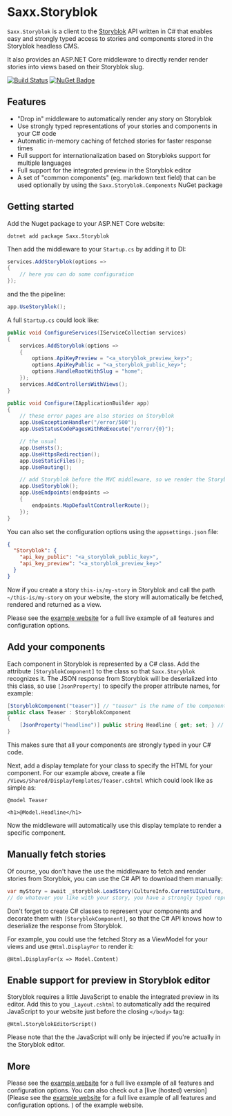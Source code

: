 # Saxx.Storyblok

`Saxx.Storyblok` is a client to the [Storyblok](https://www.Storyblok.com) API written in C# that enables easy and strongly typed access to stories and components stored in the Storyblok headless CMS.

It also provides an ASP.NET Core middleware to directly render render stories into views based on their Storyblok slug.

[![Build Status](https://dev.azure.com/hannessachsenhofer/Saxx.Storyblok/_apis/build/status/saxx.Saxx.Storyblok?branchName=master)](https://dev.azure.com/hannessachsenhofer/Saxx.Storyblok/_build/latest?definitionId=1&branchName=master)
[![NuGet Badge](https://buildstats.info/nuget/Saxx.Storyblok)](https://www.nuget.org/packages/Saxx.Storyblok/)

## Features
- "Drop in" middleware to automatically render any story on Storyblok
- Use strongly typed representations of your stories and components in your C# code
- Automatic in-memory caching of fetched stories for faster response times
- Full support for internationalization based on Storybloks support for multiple languages
- Full support for the integrated preview in the Storyblok editor
- A set of "common components" (eg. markdown text field) that can be used optionally by using the `Saxx.Storyblok.Components` NuGet package

## Getting started
Add the Nuget package to your ASP.NET Core website:
```
dotnet add package Saxx.Storyblok
```

Then add the middleware to your `Startup.cs` by adding it to DI:

```csharp
services.AddStoryblok(options =>
{
    // here you can do some configuration
});
```
and the the pipeline:
```csharp
app.UseStoryblok();
```

A full `Startup.cs` could look like:
```csharp
public void ConfigureServices(IServiceCollection services)
{
    services.AddStoryblok(options =>
    {
        options.ApiKeyPreview = "<a_storyblok_preview_key>";
        options.ApiKeyPublic = "<a_storyblok_public_key>";
        options.HandleRootWithSlug = "home";    
    });
    services.AddControllersWithViews();
}

public void Configure(IApplicationBuilder app)
{
    // these error pages are also stories on Storyblok
    app.UseExceptionHandler("/error/500");
    app.UseStatusCodePagesWithReExecute("/error/{0}");

    // the usual
    app.UseHsts();
    app.UseHttpsRedirection();
    app.UseStaticFiles();
    app.UseRouting();

    // add Storyblok before the MVC middleware, so we render the Storyblok story if it exists, or fall back to controller actions
    app.UseStoryblok();
    app.UseEndpoints(endpoints =>
    {
        endpoints.MapDefaultControllerRoute();
    });
}
```

You can also set the configuration options using the `appsettings.json` file:
```json
{
  "Storyblok": {
    "api_key_public": "<a_storyblok_public_key>",
    "api_key_preview": "<a_storyblok_preview_key>"
  }
}
```
Now if you create a story `this-is/my-story` in Storyblok and call the path `~/this-is/my-story` on your website, the story will automatically be fetched, rendered and returned as a view.

Please see the [example website](https://github.com/saxx/Saxx.Storyblok/tree/master/src/Saxx.Storyblok.Example) for a full live example of all features and configuration options.

## Add your components
Each component in Storyblok is represented by a C# class. Add the attribute `[StoryblokComponent]` to the class so that `Saxx.Storyblok` recognizes it.
The JSON response from Storyblok will be deserialized into this class, so use `[JsonProperty]` to specify the proper attribute names, for example:
```csharp
[StoryblokComponent("teaser")] // "teaser" is the name of the component in Storyblok
public class Teaser : StoryblokComponent
{
    [JsonProperty("headline")] public string Headline { get; set; } // the component has only one property, a simple text field called "headline" in Storyblok
}
```
This makes sure that all your components are strongly typed in your C# code.

Next, add a display template for your class to specify the HTML for your component.
For our example above, create a file `/Views/Shared/DisplayTemplates/Teaser.cshtml` which could look like as simple as:
```razor
@model Teaser

<h1>@Model.Headline</h1>
```

Now the middleware will automatically use this display template to render a specific component.

## Manually fetch stories
Of course, you don't have the use the middleware to fetch and render stories from Storyblok, you can use the C# API to download them manually:
```csharp
var myStory = await _storyblok.LoadStory(CultureInfo.CurrentUICulture, "/this-is/my-story");
// do whatever you like with your story, you have a strongly typed representation now
```
Don't forget to create C# classes to represent your components and decorate them with `[StoryblokComponent]`, so that the C# API knows how to deserialize the response from Storyblok.

For example, you could use the fetched Story as a ViewModel for your views and use `@Html.DisplayFor` to render it:
```razor
@Html.DisplayFor(x => Model.Content)
```

## Enable support for preview in Storyblok editor
Storyblok requires a little JavaScript to enable the integrated preview in its editor. Add this to you `_Layout.cshtml` to automatically add the required JavaScript to your website just before the closing `</body>` tag:
```razor
@Html.StoryblokEditorScript()
```
Please note that the the JavaScript will only be injected if you're actually in the Storyblok editor.

## More
Please see the [example website](https://github.com/saxx/Saxx.Storyblok/tree/master/src/Saxx.Storyblok.Example) for a full live example of all features and configuration options.
You can also check out a [live (hosted) version](Please see the [example website](https://github.com/saxx/Saxx.Storyblok/tree/master/src/Saxx.Storyblok.Example) for a full live example of all features and configuration options.
) of the example website.
